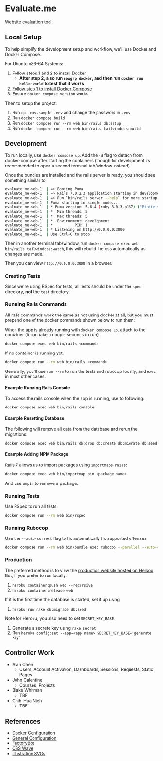 # Evaluate.me

Website evaluation tool.

## Local Setup

To help simplify the development setup and workflow, we'll use Docker and Docker Compose.

For Ubuntu x86-64 Systems:

1. [Follow steps 1 and 2 to install Docker](https://www.digitalocean.com/community/tutorials/how-to-install-and-use-docker-on-ubuntu-20-04)
   - **After step 2, also run `newgrp docker`, and then run `docker run hello-world` to test that it works**
2. [Follow step 1 to install Docker Compose](https://www.digitalocean.com/community/tutorials/how-to-install-and-use-docker-compose-on-ubuntu-20-04)
3. Ensure `docker compose version` works

Then to setup the project:

1. Run `cp .env.sample .env` and change the password in `.env`
2. Run `docker compose build`
3. Run `docker compose run --rm web bin/rails db:setup`
4. Run `docker compose run --rm web bin/rails tailwindcss:build`

## Development

To run locally, use `docker compose up`. Add the `-d` flag to detach from docker-compse after starting the containers (though for development its recommended to open a second terminal tab/window instead).

Once the bundles are installed and the rails server is ready, you should see something similar to

```bash
evaluate_me-web-1  | => Booting Puma
evaluate_me-web-1  | => Rails 7.0.2.3 application starting in development 
evaluate_me-web-1  | => Run `bin/rails server --help` for more startup options
evaluate_me-web-1  | Puma starting in single mode...
evaluate_me-web-1  | * Puma version: 5.6.4 (ruby 3.0.3-p157) ("Birdie's Version")
evaluate_me-web-1  | *  Min threads: 5
evaluate_me-web-1  | *  Max threads: 5
evaluate_me-web-1  | *  Environment: development
evaluate_me-web-1  | *          PID: 1
evaluate_me-web-1  | * Listening on http://0.0.0.0:3000
evaluate_me-web-1  | Use Ctrl-C to stop
```

Then in another terminal tab/window, run `docker compose exec web bin/rails tailwindcss:watch`, this will rebuild the css automatically as changes are made.

Then you can view `http://0.0.0.0:3000` in a browser.

### Creating Tests

Since we're using RSpec for tests, all tests should be under the `spec` directory, **not** the `test` directory.

### Running Rails Commands

All rails commands work the same as not using docker at all, but you must prepend one of the docker commands shown below to run them:

When the app is already running with `docker compose up`, attach to the container (it can take a couple seconds to run):

```bash
docker compose exec web bin/rails <command>
```

If no container is running yet:

```bash
docker compose run --rm web bin/rails <command>
```

Generally, you'll use `run --rm` to run the tests and rubocop locally, and `exec` in most other cases.

#### Example Running Rails Console

To access the rails console when the app is running, use to following:

```bash
docker compose exec web bin/rails console
```

#### Example Resetting Database

The following will remove all data from the database and rerun the migrations:

```bash
docker compose exec web bin/rails db:drop db:create db:migrate db:seed
```

#### Example Adding NPM Package

Rails 7 allows us to import packages using `importmaps-rails`:

```bash
docker compose exec web bin/importmap pin <package name>
```

And use `unpin` to remove a package.

### Running Tests

Use RSpec to run all tests:

```bash
docker compose run --rm web bin/rspec
```

### Running Rubocop

Use the `--auto-correct` flag to fix automatically fix supported offenses.

```bash
docker compose run --rm web bin/bundle exec rubocop --parallel --auto-correct
```

### Production

The preferred method is to view the [production website hosted on Herkou](evaluate-me-prod.herokuapp.com).
But, if you prefer to run locally:

1. `heroku container:push web --recursive`
2. `heroku container:release web`

If it is the first time the database is started, set it up using

1. `heroku run rake db:migrate db:seed`

Note for Heroku, you also need to set `SECRET_KEY_BASE`.

1. Generate a secrete key using `rake secret`
2. Run `heroku config:set --app=<app name> SECRET_KEY_BASE='generate key'`

## Controller Work

- Alan Chen
  - Users, Account Activation, Dashboards, Sessions, Requests, Static Pages
- John Calentine
  - Courses, Projects
- Blake Whitman
  - TBF
- Chih-Hua Nieh
  - TBF

## References

- [Docker Configuration](https://evilmartians.com/chronicles/ruby-on-whales-docker-for-ruby-rails-development)
- [General Configuration](https://github.com/ryanwi/rails7-on-docker)
- [FactoryBot](https://semaphoreci.com/community/tutorials/working-effectively-with-data-factories-using-factorygirl)
- [CSS Wave](https://www.csscodelab.com/water-effect-simple-css-wave-animation/)
- [Illustration SVGs](shape.so)
